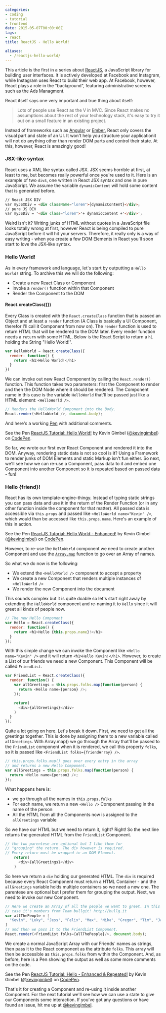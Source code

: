 ```yaml
---
categories:
- coding
- tutorial
- frontend
date: 2015-05-07T00:00:00Z
tags:
- react
title: ReactJS - Hello World!

aliases:
  - /reactjs-hello-world/
---
```


This article is the first in a series about [ReactJS](http://facebook.github.io/react/), a JavaScript library for building user interfaces. It is actively developed at Facebook and Instagram, while Instagram uses React to build their web app. At Facebook, however, React plays a role in the "background", featuring administrative screens such as the Ads Managment.

React itself says one very important and true thing about itself:

> Lots of people use React as the V in MVC. Since React makes no assumptions about the rest of your technology stack, it's easy to try it out on a small feature in an existing project.

Instead of frameworks such as [Angular](https://angularjs.org/) or [Ember](http://emberjs.com/), React only covers the visual part and state of an UI. It won't help you structure your applicationit will not do anything other than render DOM parts and control their state. At this, however, React is amazingly good!

### JSX-like syntax
React uses a XML like syntax called JSX. JSX seems horrible at first, at least to me, but becomes really powerful once you're used to it. Here is an example of two `div`s, one written in React JSX syntax and one in pure JavaScript. We assume the variable `dynamicContent` will hold some content that is generated before.

```html
// React JSX DIV
var myJSXDiv = <div className="lorem">{dynamicContent}</div>;
// pure JS DIV
var myJSDiv = '<div class="lorem">'+ dynamicContent +'</div>';
```

Weird isn't it? Writing junks of HTML without quotes in a JavaScript file looks totally wrong at first, however React is being compiled to pure JavaScript before it will hit your servers. Therefore, it really only is a way of easy writing - when you create a few DOM Elements in React you'll soon start to love the JSX-like syntax.

### Hello World!
As in every framework and language, let's start by outputting a `Hello World!` string. To archive this we will do the following:

* Create a new React Class or Component
* Invoke a `render()` function within that Component
* Render the Component to the DOM

#### React.createClass({})
Every Class is created with the `React.createClass` function that is passed an Object and at least a `render` function (A Class is basically a UI Component, therefor I'll call it Component from now on). The `render` function is used to return HTML that will be rendered to the DOM later. Every render function needs a `return` with some HTML. Below is the React Script to return a `h1` holding the String "Hello World!".

```js
var HelloWorld = React.createClass({
  render: function() {
    return <h1>Hello World!</h1>
  }
})
```

We can invoke out new React Component by calling the `React.render()` function. This function takes two parameters: first the Component to render and then the DOM Node where it should be rendered. The Component name in this case is the variable `HelloWorld` that'll be passed just like a HTML element: `<HelloWorld />`.

```js
// Renders the HelloWorld Component into the Body.
React.render(<HelloWorld />, document.body);
```

And here's a working [Pen](http://codepen.io) with additional comments.

<p data-height="268" data-theme-id="647" data-slug-hash="0383697b947716cd4e759e53710df10b" data-default-tab="result" data-user="kevingimbel" class='codepen'>See the Pen <a href='http://codepen.io/kevingimbel/pen/0383697b947716cd4e759e53710df10b/'>ReactJS Tutorial: Hello World!</a> by Kevin Gimbel (<a href='http://codepen.io/kevingimbel'>@kevingimbel</a>) on <a href='http://codepen.io'>CodePen</a>.</p>


So far, we wrote our first ever React Component and rendered it into the DOM. Anyway, rendering static data is not so cool is it? Using a Framework to render junks of DOM Elements and static Markup isn't fun either. So next, we'll see how we can re-use a Component, pass data to it and embed one Component into another Component so it is repeated based on passed data - fun!

### Hello {friend}!
React has its own template-engine-thingy. Instead of typing static strings you can pass data and use it in the return of the Render Function (or in any other function inside the component for that matter). All passed data is accessible via `this.props` and passed like `<HelloWorld name="Kevin" />`, which would than be accessed like `this.props.name`. Here's an example of this in action.

<p data-height="268" data-theme-id="647" data-slug-hash="e73aba2c9d044c3e94e3bf70195a57e2" data-default-tab="result" data-user="kevingimbel" class='codepen'>See the Pen <a href='http://codepen.io/kevingimbel/pen/e73aba2c9d044c3e94e3bf70195a57e2/'>ReactJS Tutorial: Hello World - Enhanced!</a> by Kevin Gimbel (<a href='http://codepen.io/kevingimbel'>@kevingimbel</a>) on <a href='http://codepen.io'>CodePen</a>.</p>

However, to re-use the `HelloWorld` component we need to create another Component and use the [`Array.map`](https://developer.mozilla.org/en-US/docs/Web/JavaScript/Reference/Global_Objects/Array/map) function to go over an Array of names.

So what we do now is the following:
* We extend the `<HelloWorld />` component to accept a property
* We create a new Component that renders multiple instances of `<HelloWorld />`
* We render the new Component into the document

This sounds complex but it is quite doable so let's start right away by extending the `HelloWorld` component and re-naming it to `Hello` since it will greet all kinds of people now.

```js
// The new Hello Component
var Hello = React.createClass({
  render: function() {
    return <h1>Hello {this.props.name}!</h1>
  }
});
```

With this simple change we can invoke the Component like `<Hello name="Kevin" />` and it will return `<h1>Hello Kevin!</h1>`. However, to create a List of our friends we need a new Component. This Component will be called `FriendList`.

```js
var FriendList = React.createClass({
  render: function() {
    var allGreetings = this.props.folks.map(function(person) {
      return <Hello name={person} />;
    });

    return(
      <div>{allGreetings}</div>
    )
  }
});
```

Quite a lot going on here. Let's break it down. First, we need to get all the greetings together. This is done by assigning them to a new variable called `allGreetings`. With Array.map() we go through the Array that'll be passed to the `FriendList` component when it is rendered, we call this property `folks`, so it is passed like `<FriendList folks={friendArray} />`.

```js
// this.props.folks.map() goes over every entry in the array
// and returns a new Hello Component.
var allGreetings = this.props.folks.map(function(person) {
  return <Hello name={person} />;
});
```

What happens here is:
* we go through all the names in `this.props.folks`
* For each name, we return a new `<Hello />` Component passing in the name of the person
* All the HTML from all the Components now is assigned to the `allGreetings` variable

So we have our HTML but we need to return it, right? Right! So the next line returns the generated HTML from the `FriendList` Component.

```js
// the two parentese are optional but I like them for
// "grouping" the return. The div however is required.
// Every return must be wrapped in an DOM Element.
    return(
      <div>{allGreetings}</div>
    )
```

So here we return a `div` holding our generated HTML. The `div` is required because every React Component must return a HTML Container - and the `allGreetings` variable holds multiple containers so we need a new one. The parentese are optional but I prefer them for grouping the output. Next, we need to invoke our new Component.

```js
// Here we create an Array of all the people we want to greet. In this
// case it's members from Team bullgit! http://bullg.it
var allThePeople = [
  "Kevin", "Luky", "Jess", "Felix", "Max", "Nika", "Gregor", "Tim", "Jan"
]
// and then we pass it to the FriendList Component.
React.render(<FriendList folks={allThePeople}/>, document.body);
```

We create a normal JavaScript Array with our Friends' names as strings, then pass it to the React component as the attribute `folks`. This array will then be accessible as `this.props.folks` from within the Component. And, as before, here is a Pen showing the output as well as some more comments on the code.

<p data-height="268" data-theme-id="647" data-slug-hash="b605df3b5434999891335c5fda49d992" data-default-tab="result" data-user="kevingimbel" class='codepen'>See the Pen <a href='http://codepen.io/kevingimbel/pen/b605df3b5434999891335c5fda49d992/'>ReactJS Tutorial: Hello - Enhanced & Repeated!</a> by Kevin Gimbel (<a href='http://codepen.io/kevingimbel'>@kevingimbel</a>) on <a href='http://codepen.io'>CodePen</a>.</p>

That's it for creating a Component and re-using it inside another Component. For the next tutorial we'll see how we can use a state to give our Components some interaction. If you've got any questions or have found an issue, hit me up at [@kevingimbel](https://twitter.com/kevingimbel).

<script async "//assets.codepen.io/assets/embed/ei.js"></script>
